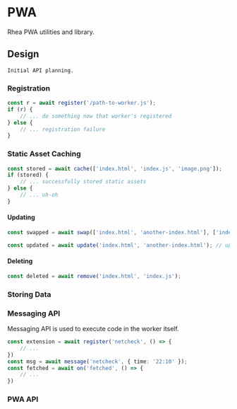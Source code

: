 # PWA

Rhea PWA utilities and library.

## Design

`Initial API planning.`

### Registration

```typescript
const r = await register('/path-to-worker.js');
if (r) {
    // ... do something now that worker's registered
} else {
    // ... registration failure
}
```

### Static Asset Caching

```typescript
const stored = await cache(['index.html', 'index.js', 'image.png']);
if (stored) {
    // ... successfully stored static assets
} else {
    // ... uh-oh
}
```

#### Updating

```typescript
const swapped = await swap(['index.html', 'another-index.html'], ['index.js', 'new-index.js']); // swaps items stored in cache

const updated = await update('index.html', 'another-index.html'); // updates existing pages
```

#### Deleting

```typescript
const deleted = await remove('index.html', 'index.js');
```

### Storing Data

### Messaging API

Messaging API is used to execute code in the worker itself.

```typescript
const extension = await register('netcheck', () => {
    // ...
})
const msg = await message('netcheck', { time: '22:10' });
const fetched = await on('fetched', () => {
    // ...
})
```

### PWA API

```typescript

```
